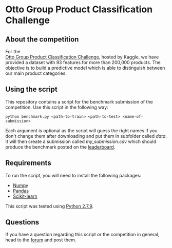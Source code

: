 # Otto Group Product Classification Challenge

## About the competition

For the  
[Otto Group Product Classification Challenge](https://www.kaggle.com/c/LINK), 
hosted by Kaggle, we have provided a dataset with 93 features for more 
than 200,000 products. The objective is to build a predictive model which 
is able to distinguish between our main product categories.

## Using the script

This repository contains a script for the benchmark submission of 
the competition. Use this script in the following way:

    python benchmark.py <path-to-train> <path-to-test> <name-of-submission>

Each argument is optional as the script will guess the right names if you don't
change them after downloading and put them in subfolder called _data_. It will
then create a submission called _my_submission.csv_ which should produce the
benchmark posted on the 
[leaderboard](https://www.kaggle.com/c/LINK/leaderboard).

## Requirements

To run the script, you will need to install the following packages:

* [Numpy](http://www.scipy.org/scipylib/download.html)
* [Pandas](http://pandas.pydata.org/getpandas.html)
* [Scikit-learn](http://scikit-learn.org/stable/install.html)

This script was tested using [Python 2.7.9](https://www.python.org/downloads/).

## Questions

If you have a question regarding this script or the competition in general,
head to the 
[forum](https://www.kaggle.com/c/LINK/forums) 
and post them.
